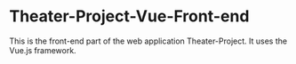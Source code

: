 # Theater-Project-Vue-Front-end
 This is the front-end part of the web application Theater-Project. It uses the Vue.js framework.
